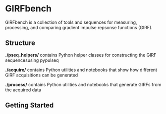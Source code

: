 # GIRFbench

GIRFbench is a collection of tools and sequences for measuring, processing, and comparing gradient impulse repsonse functions (GIRF).

## Structure

**./pseq_helpers/** contains Python helper classes for constructing the GIRF sequencesusing pypulseq

**./acquire/**  contains Python utilities and notebooks that show how different GIRF acquisitions can be generated

**./process/**  contains Python utilities and notebooks that generate GIRFs from the acquired data

## Getting Started



